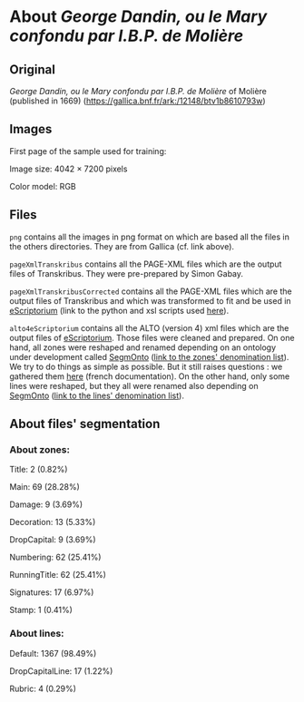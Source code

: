 # About _George Dandin, ou le Mary confondu par I.B.P. de Molière_ 

## Original
_George Dandin, ou le Mary confondu par I.B.P. de Molière_ of Molière (published in 1669) (https://gallica.bnf.fr/ark:/12148/btv1b8610793w)

## Images
First page of the sample used for training:

Image size: 4042 × 7200 pixels

Color model: RGB

## Files
``png`` contains all the images in png format on which are based all the files in the others directories. They are from Gallica (cf. link above).

``pageXmlTranskribus`` contains all the PAGE-XML files which are the output files of Transkribus. They were pre-prepared by Simon Gabay.

``pageXmlTranskribusCorrected`` contains all the PAGE-XML files which are the output files of Transkribus and which was transformed to fit and be used in [eScriptorium](http://traces6.paris.inria.fr/) (link to the python and xsl scripts used [here](https://github.com/Heresta/BAO_Stage_DH_ENS_2021/tree/main/CorrectionPageXMLeScriptorium)).

``alto4eScriptorium`` contains all the ALTO (version 4) xml files which are the output files of [eScriptorium](http://traces6.paris.inria.fr/). Those files were cleaned and prepared. On one hand, all zones were reshaped and renamed depending on an ontology under development called [SegmOnto](https://github.com/SegmOnto) ([link to the zones' denomination list](https://github.com/SegmOnto/examples/tree/main/zones)). We try to do things as simple as possible. But it still raises questions : we gathered them [here](https://github.com/Heresta/BAO_Stage_DH_ENS_2021/tree/main/problemesSegmentation) (french documentation). On the other hand, only some lines were reshaped, but they all were renamed also depending on [SegmOnto](https://github.com/SegmOnto) ([link to the lines' denomination list](https://github.com/SegmOnto/examples/tree/main/lines)).

## About files' segmentation

### About zones:

Title: 2 (0.82%)

Main: 69 (28.28%)

Damage: 9 (3.69%)

Decoration: 13 (5.33%)

DropCapital: 9 (3.69%)

Numbering: 62 (25.41%)

RunningTitle: 62 (25.41%)

Signatures: 17 (6.97%)

Stamp: 1 (0.41%)

### About lines:

Default: 1367 (98.49%)

DropCapitalLine: 17 (1.22%)

Rubric: 4 (0.29%)


